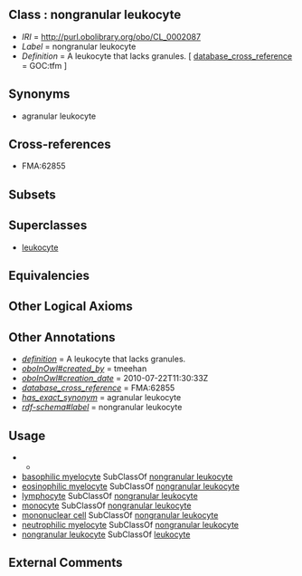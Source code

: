 
## Class : nongranular leukocyte

 * *IRI* = http://purl.obolibrary.org/obo/CL_0002087
 * *Label* = nongranular leukocyte
 * *Definition* = A leukocyte that lacks granules. [ [database_cross_reference](../../ef/oboInOwl#hasDbXref.md) = GOC:tfm ]

## Synonyms

 * agranular leukocyte

## Cross-references

 * FMA:62855

## Subsets


## Superclasses

 * [leukocyte](../../CL/38/CL_0000738.md)

## Equivalencies


## Other Logical Axioms


## Other Annotations

 * *[definition](../../IAO/15/IAO_0000115.md)* = A leukocyte that lacks granules.
 * *[oboInOwl#created_by](../../oboInOwl#created/by/oboInOwl#created_by.md)* = tmeehan
 * *[oboInOwl#creation_date](../../oboInOwl#creation/te/oboInOwl#creation_date.md)* = 2010-07-22T11:30:33Z
 * *[database_cross_reference](../../ef/oboInOwl#hasDbXref.md)* = FMA:62855
 * *[has_exact_synonym](../../ym/oboInOwl#hasExactSynonym.md)* = agranular leukocyte
 * *[rdf-schema#label](../../el/rdf-schema#label.md)* = nongranular leukocyte

## Usage

 * -
 * [basophilic myelocyte](../../CL/14/CL_0000614.md) SubClassOf [nongranular leukocyte](../../CL/87/CL_0002087.md)
 * [eosinophilic myelocyte](../../CL/12/CL_0000612.md) SubClassOf [nongranular leukocyte](../../CL/87/CL_0002087.md)
 * [lymphocyte](../../CL/42/CL_0000542.md) SubClassOf [nongranular leukocyte](../../CL/87/CL_0002087.md)
 * [monocyte](../../CL/76/CL_0000576.md) SubClassOf [nongranular leukocyte](../../CL/87/CL_0002087.md)
 * [mononuclear cell](../../CL/42/CL_0000842.md) SubClassOf [nongranular leukocyte](../../CL/87/CL_0002087.md)
 * [neutrophilic myelocyte](../../CL/80/CL_0000580.md) SubClassOf [nongranular leukocyte](../../CL/87/CL_0002087.md)
 * [nongranular leukocyte](../../CL/87/CL_0002087.md) SubClassOf [leukocyte](../../CL/38/CL_0000738.md)

## External Comments

